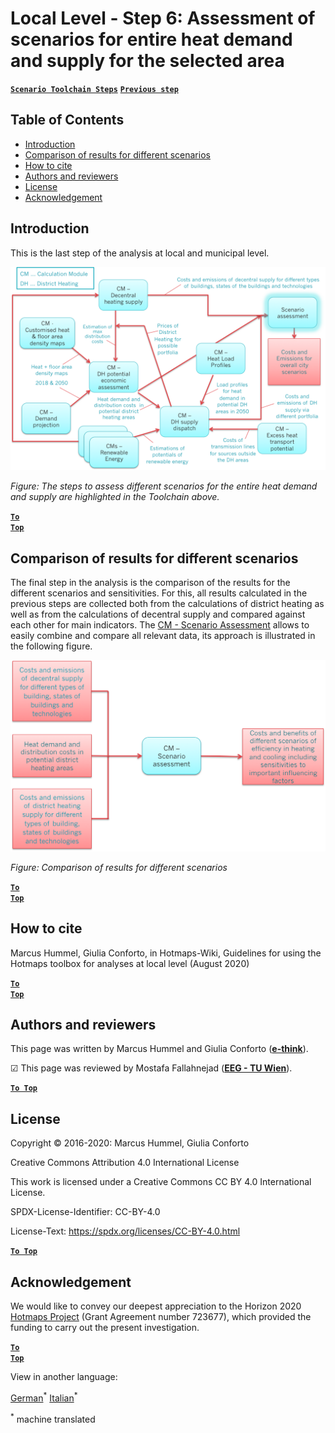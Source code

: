 <h1>Local Level - Step 6: Assessment of scenarios for entire heat demand and supply for the selected area</h1>

[**`Scenario Toolchain Steps`**](guide-local-and-municipal-levels#the-hotmaps-scenario-toolchain-different-steps)
[**`Previous step`**](step-5-calculation-of-costs-of-heat-supply-to-district-heating)


## Table of Contents
* [Introduction](#introduction)
* [Comparison of results for different scenarios](#comparison-of-results-for-different-scenarios)
* [How to cite](#how-to-cite)
* [Authors and reviewers](#authors-and-reviewers)
* [License](#license)
* [Acknowledgement](#acknowledgement)

## Introduction
This is the last step of the analysis at local and municipal level.

<img src="/en/Step-6-Assessment-of-scenarios-for-entire-heat-demand-and-supply-for-the-selected-area/Hotmaps_Local_Toolchain_Step_6final.png"/>

*Figure: The steps to assess different scenarios for the entire heat demand and supply are highlighted in the Toolchain above.*

<code><ins>**[To Top](#table-of-contents)**</ins></code>

## Comparison of results for different scenarios
The final step in the analysis is the comparison of the results for the different scenarios and sensitivities. For this, all results calculated in the previous steps are collected both from the calculations of district heating as well as from the calculations of decentral supply and compared against each other for main indicators. The [CM - Scenario Assessment](https://wiki.hotmaps.hevs.ch/en/CM-Scenario-assessment) allows to easily combine and compare all relevant data, its approach is illustrated in the following figure.

<img src="/en/Step-6-Assessment-of-scenarios-for-entire-heat-demand-and-supply-for-the-selected-area/Wiki-local-detailed-Step-6.png"/>

*Figure: Comparison of results for different scenarios*
  

<code><ins>**[To Top](#table-of-contents)**</ins></code>

## How to cite
Marcus Hummel, Giulia Conforto, in Hotmaps-Wiki, Guidelines for using the Hotmaps toolbox for analyses at local level (August 2020)

<code><ins>**[To Top](#table-of-contents)**</ins></code>


## Authors and reviewers

This page was written by Marcus Hummel and Giulia Conforto (**[e-think](https://e-think.ac.at)**).

&#9745; This page was reviewed by Mostafa Fallahnejad (**[EEG - TU Wien](https://eeg.tuwien.ac.at/)**).


[**`To Top`**](#table-of-contents)

## License

Copyright © 2016-2020: Marcus Hummel, Giulia Conforto

Creative Commons Attribution 4.0 International License

This work is licensed under a Creative Commons CC BY 4.0 International License.

SPDX-License-Identifier: CC-BY-4.0

License-Text: https://spdx.org/licenses/CC-BY-4.0.html


[**`To Top`**](#table-of-contents)

## Acknowledgement
We would like to convey our deepest appreciation to the Horizon 2020 [Hotmaps Project](https://www.hotmaps-project.eu) (Grant Agreement number 723677), which provided the funding to carry out the present investigation.

<code><ins>**[To Top](#table-of-contents)**</ins></code>











<!--- THIS IS A SUPER UNIQUE IDENTIFIER -->

View in another language:

 [German](../de/Step-6-Assessment-of-scenarios-for-entire-heat-demand-and-supply-for-the-selected-area)<sup>\*</sup> [Italian](../it/Step-6-Assessment-of-scenarios-for-entire-heat-demand-and-supply-for-the-selected-area)<sup>\*</sup> 

<sup>\*</sup> machine translated
